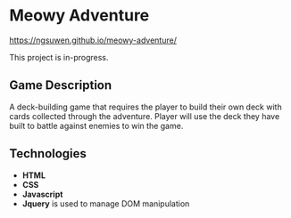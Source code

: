 # Meowy Adventure
https://ngsuwen.github.io/meowy-adventure/

This project is in-progress.
## Game Description
A deck-building game that requires the player to build their own deck with cards collected through the adventure. Player will use the deck they have built to battle against enemies to win the game. 
## Technologies
* **HTML**
* **CSS**
* **Javascript**
* **Jquery** is used to manage DOM manipulation 
